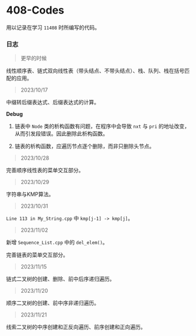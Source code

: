 # 408-Codes

 用以记录在学习 `11408` 时所编写的代码。

### 日志
> 更早的时候  

线性顺序表、链式双向线性表（带头结点、不带头结点）、栈、队列、栈在括号匹配的应用。

> 2023/10/17 

中缀转后缀表达式、后缀表达式的计算。

**Debug**   
1. 链表中 `Node` 类的析构函数有问题，在程序中会导致 `nxt` 与 `pri` 的地址改变，从而引发段错误。因此删除此析构函数。

2. 链表的析构函数，应遍历节点逐个删除，而非只删除头节点。

> 2023/10/28

完善顺序线性表的菜单交互部分。

> 2023/10/29

字符串与KMP算法。

> 2023/10/31

`Line 113 in My_String.cpp` 中 `kmp[j-1] -> kmp[j]`。

> 2023/11/02

新增 `Sequence_List.cpp` 中的 `del_elem()`。

完善链表的菜单交互部分。

> 2023/11/15

链式二叉树的创建、删除、前中后序递归遍历。

> 2023/11/20

顺序二叉树的创建、前中序非递归遍历。

> 2023/11/21

线索二叉树的中序创建和正反向遍历、前序创建和正向遍历。

